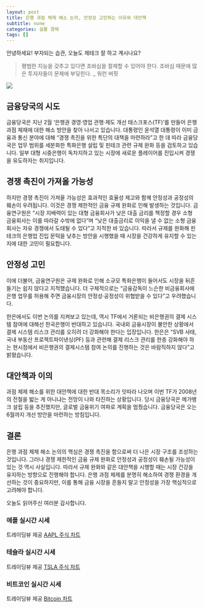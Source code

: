 ```yaml
---
layout: post
title: 은행 과점 체제 해소 논의, 안정성 고민하는 이유와 대안책
subtitle: none
categories: 실물 경제
tags: []
---
```


안녕하세요! 부자되는 습관, 오늘도 제테크 잘 하고 계시나요?

> 평범한 지능을 갖추고 있다면 조바심을 절제할 수 있어야 한다. 조바심 때문에 많은 투자자들이 문제에 부딪힌다. _ 워런 버핏






![](https://source.unsplash.com/800x450/?luxury)

##  금융당국의 시도

금융당국은 지난 2월 ‘은행권 경영·영업 관행·제도 개선 태스크포스(TF)’를 만들어 은행 과점 체재에 대한 해소 방안을 찾아 나서고 있습니다. 대통령인 윤석열 대통령이 이미 금융과 통신 분야에 대해 “경쟁 촉진을 위한 특단의 대책을 마련하라”고 한 데 따라 금융당국은 업무 범위를 세분화한 특화은행 설립 및 핀테크 관련 규제 완화 등을 검토하고 있습니다. 일부 대형 시중은행이 독차지하고 있는 시장에 새로운 플레이어를 진입시켜 경쟁을 유도하자는 취지입니다.

## 경쟁 촉진이 가져올 가능성

하지만 경쟁 촉진이 가져올 가능성은 효과적인 효율성 제고와 함께 안정성과 공정성의 훼손이 우려됩니다. 이것은 경쟁 제한적인 금융 규제 완화로 인해 발생하는 것입니다. 금융연구원은 “시장 지배력이 있는 대형 금융회사가 낮은 대출 금리를 책정할 경우 소형 금융회사는 이를 따라갈 수밖에 없다”며 “낮은 대출금리로 이익을 낼 수 없는 소형 금융회사는 자유 경쟁에서 도태될 수 있다”고 지적한 바 있습니다. 따라서 규제를 완화해 핀테크의 은행업 진입 문턱을 낮추는 방안을 시행했을 때 시장을 건강하게 유지할 수 있는지에 대한 고민이 필요합니다.

## 안정성 고민

이에 더불어, 금융연구원은 규제 완화로 인해 소규모 특화은행이 들어서도 시장을 뒤흔들기는 쉽지 않다고 지적했습니다. 더 구체적으로는 “금융감독이 느슨한 비금융회사에 은행 업무를 허용해 주면 금융시장의 안정성·공정성이 위협받을 수 있다”고 우려했습니다.

한은에서도 이번 논의를 지켜보고 있는데, 역시 TF에서 거론되는 비은행권의 결제 시스템 참여에 대해선 한국은행이 반대하고 있습니다. 국내외 금융시장이 불안한 상황에서 결제 시스템 리스크 관리를 오히려 더 강화해야 한다는 입장입니다. 한은은 “SVB 사태, 국내 부동산 프로젝트파이낸싱(PF) 등과 관련해 결제 리스크 관리를 한층 강화해야 하는 현시점에서 비은행권의 결제시스템 참여 논의를 진행하는 것은 바람직하지 않다”고 밝혔습니다.

## 대안책과 이의

과점 체제 해소를 위한 대안책에 대한 반대 목소리가 잇따라 나오며 이번 TF가 2008년의 전철을 밟는 게 아니냐는 전망이 나와 타진하는 상황입니다. 당시 금융당국은 메가뱅크 설립 등을 추진했지만, 글로벌 금융위기 여파로 계획을 멈췄습니다. 금융당국은 오는 6월까지 개선 방안을 마련하는 방침입니다.

## 결론

은행 과점 체제 해소 논의의 핵심은 경쟁 촉진을 함으로써 더 나은 시장 구조를 조성하는 것입니다. 그러나 경쟁 제한적인 금융 규제 완화로 안정성과 공정성이 훼손될 가능성이 있는 것 역시 사실입니다. 따라서 규제 완화와 같은 대안책을 시행할 때는 시장 건강을 유지하는 방향으로 진행해야 합니다. 은행 과점 체제를 분명히 해소하여 경쟁 환경을 개선하는 것이 중요하지만, 이를 통해 금융 시장을 흔들지 말고 안정성을 가장 핵심적으로 고려해야 합니다.

오늘도 읽어주신 여러분 감사합니다.

### 애플 실시간 시세


<!-- TradingView Widget BEGIN -->
<div class="tradingview-widget-container">
  <div id="tradingview_6a264"></div>
  <div class="tradingview-widget-copyright">트레이딩뷰 제공 <a href="https://kr.tradingview.com/symbols/NASDAQ-AAPL/" rel="noopener" target="_blank"><span class="blue-text">AAPL 주식 차트</span></a></div>
  <script type="text/javascript" src="https://s3.tradingview.com/tv.js"></script>
  <script type="text/javascript">
  new TradingView.widget(
  {
  "autosize": true,
  "symbol": "NASDAQ:AAPL",
  "interval": "D",
  "timezone": "Asia/Seoul",
  "theme": "light",
  "style": "1",
  "locale": "kr",
  "toolbar_bg": "#f1f3f6",
  "enable_publishing": false,
  "hide_top_toolbar": true,
  "hide_legend": true,
  "save_image": false,
  "container_id": "tradingview_6a264"
}
  );
  </script>
</div>
<!-- TradingView Widget END -->


### 테슬라 실시간 시세


<!-- TradingView Widget BEGIN -->
<div class="tradingview-widget-container">
  <div id="tradingview_39d77"></div>
  <div class="tradingview-widget-copyright">트레이딩뷰 제공 <a href="https://kr.tradingview.com/symbols/NASDAQ-TSLA/" rel="noopener" target="_blank"><span class="blue-text">TSLA 주식 차트</span></a></div>
  <script type="text/javascript" src="https://s3.tradingview.com/tv.js"></script>
  <script type="text/javascript">
  new TradingView.widget(
  {
  "autosize": true,
  "symbol": "NASDAQ:TSLA",
  "interval": "D",
  "timezone": "Asia/Seoul",
  "theme": "light",
  "style": "1",
  "locale": "kr",
  "toolbar_bg": "#f1f3f6",
  "enable_publishing": false,
  "hide_top_toolbar": true,
  "hide_legend": true,
  "save_image": false,
  "container_id": "tradingview_39d77"
}
  );
  </script>
</div>
<!-- TradingView Widget END -->


### 비트코인 실시간 시세


<!-- TradingView Widget BEGIN -->
<div class="tradingview-widget-container">
  <div id="tradingview_3f91e"></div>
  <div class="tradingview-widget-copyright">트레이딩뷰 제공 <a href="https://kr.tradingview.com/symbols/BTCUSD/?exchange=BITSTAMP" rel="noopener" target="_blank"><span class="blue-text">Bitcoin 차트</span></a></div>
  <script type="text/javascript" src="https://s3.tradingview.com/tv.js"></script>
  <script type="text/javascript">
  new TradingView.widget(
  {
  "autosize": true,
  "symbol": "BITSTAMP:BTCUSD",
  "interval": "D",
  "timezone": "Asia/Seoul",
  "theme": "light",
  "style": "1",
  "locale": "kr",
  "toolbar_bg": "#f1f3f6",
  "enable_publishing": false,
  "hide_top_toolbar": true,
  "hide_legend": true,
  "save_image": false,
  "container_id": "tradingview_3f91e"
}
  );
  </script>
</div>
<!-- TradingView Widget END -->

